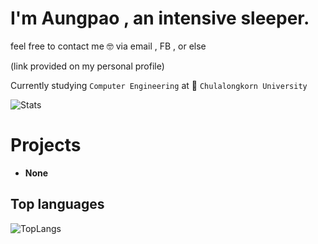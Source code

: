 # I'm Aungpao , an intensive sleeper.

feel free to contact me 🤓 via email , FB , or else

(link provided on my personal profile)

Currently studying `Computer Engineering` at 🏫 `Chulalongkorn University`

![Stats](https://github-readme-stats.vercel.app/api/?username=ChanatpakornS&show_icons=true&langs_count=10&layout=compact&hide_progress=false&theme=tokyonight) 

# Projects

- **None**

## Top languages

![TopLangs](https://github-readme-stats.vercel.app/api/top-langs/?username=ChanatpakornS&show_icons=true&langs_count=100&layout=compact&hide=css,jupyter%20notebook,&hide_progress=false&theme=tokyonight)
